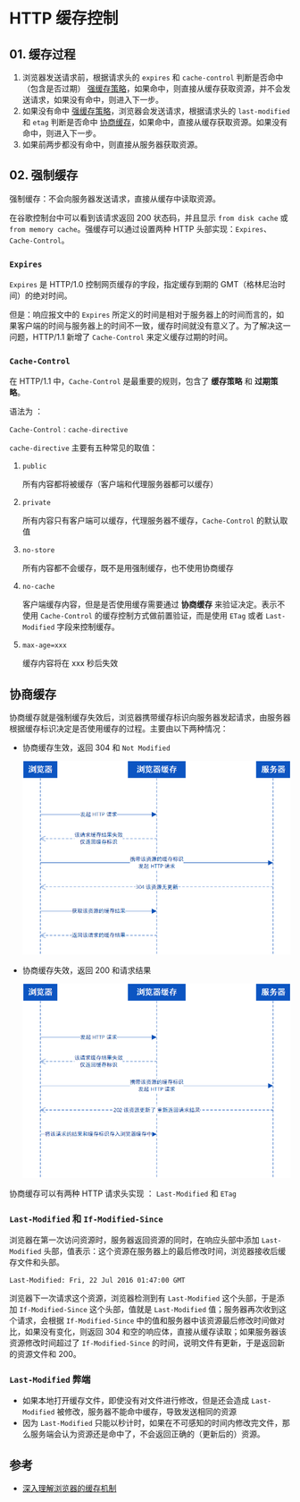 # HTTP 缓存控制

## 01. 缓存过程

1. 浏览器发送请求前，根据请求头的 `expires` 和 `cache-control` 判断是否命中（包含是否过期） <u>强缓存策略</u>，如果命中，则直接从缓存获取资源，并不会发送请求，如果没有命中，则进入下一步。
2. 如果没有命中 <u>强缓存策略</u>，浏览器会发送请求，根据请求头的 `last-modified` 和 `etag` 判断是否命中 <u>协商缓存</u>，如果命中，直接从缓存获取资源。如果没有命中，则进入下一步。
3. 如果前两步都没有命中，则直接从服务器获取资源。

## 02. 强制缓存

强制缓存：不会向服务器发送请求，直接从缓存中读取资源。

在谷歌控制台中可以看到该请求返回 200 状态码，并且显示 `from disk cache` 或 `from memory cache`。强缓存可以通过设置两种 HTTP 头部实现：`Expires`、`Cache-Control`。

### `Expires`

`Expires` 是 HTTP/1.0 控制网页缓存的字段，指定缓存到期的 GMT（格林尼治时间）的绝对时间。

但是：响应报文中的 `Expires` 所定义的时间是相对于服务器上的时间而言的，如果客户端的时间与服务器上的时间不一致，缓存时间就没有意义了。为了解决这一问题，HTTP/1.1 新增了 `Cache-Control` 来定义缓存过期的时间。

### `Cache-Control`

在 HTTP/1.1 中，`Cache-Control` 是最重要的规则，包含了 **缓存策略** 和 **过期策略**。

语法为 ：

```
Cache-Control：cache-directive
```

`cache-directive` 主要有五种常见的取值：

1. `public`

   所有内容都将被缓存（客户端和代理服务器都可以缓存）

2. `private`

   所有内容只有客户端可以缓存，代理服务器不缓存，`Cache-Control` 的默认取值

3. `no-store`

   所有内容都不会缓存，既不是用强制缓存，也不使用协商缓存

4. `no-cache`

   客户端缓存内容，但是是否使用缓存需要通过 **协商缓存** 来验证决定。表示不使用 `Cache-Control` 的缓存控制方式做前置验证，而是使用 `ETag` 或者 `Last-Modified` 字段来控制缓存。

5. `max-age=xxx`

   缓存内容将在 xxx 秒后失效

## 协商缓存

协商缓存就是强制缓存失效后，浏览器携带缓存标识向服务器发起请求，由服务器根据缓存标识决定是否使用缓存的过程。主要由以下两种情况：

- 协商缓存生效，返回 304 和 `Not Modified`

  ![协商缓存生效](https://raw.githubusercontent.com/zhangzhaolin/GraphBed/master/2020/01/20200119120107.png)

- 协商缓存失效，返回 200 和请求结果

  ![协商缓存失效](https://raw.githubusercontent.com/zhangzhaolin/GraphBed/master/2020/01/20200119141938.png)

协商缓存可以有两种 HTTP 请求头实现 ： `Last-Modified` 和 `ETag`

### `Last-Modified` 和 `If-Modified-Since`

浏览器在第一次访问资源时，服务器返回资源的同时，在响应头部中添加 `Last-Modified` 头部，值表示：这个资源在服务器上的最后修改时间，浏览器接收后缓存文件和头部。

```http
Last-Modified: Fri, 22 Jul 2016 01:47:00 GMT
```

浏览器下一次请求这个资源，浏览器检测到有 `Last-Modified` 这个头部，于是添加 `If-Modified-Since` 这个头部，值就是 `Last-Modified` 值；服务器再次收到这个请求，会根据 `If-Modified-Since` 中的值和服务器中该资源最后修改时间做对比，如果没有变化，则返回 304 和空的响应体，直接从缓存读取；如果服务器该资源修改时间超过了 `If-Modified-Since` 的时间，说明文件有更新，于是返回新的资源文件和 200。

### `Last-Modified` 弊端

- 如果本地打开缓存文件，即使没有对文件进行修改，但是还会造成 `Last-Modified` 被修改，服务器不能命中缓存，导致发送相同的资源
- 因为 `Last-Modified` 只能以秒计时，如果在不可感知的时间内修改完文件，那么服务端会认为资源还是命中了，不会返回正确的（更新后的）资源。

## 参考

- [深入理解浏览器的缓存机制](https://www.jianshu.com/p/54cc04190252)